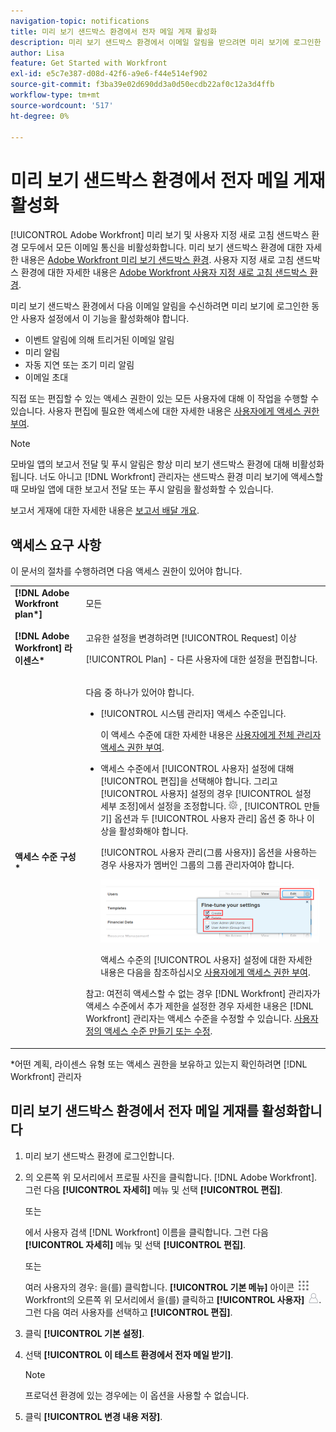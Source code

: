 ```yaml
---
navigation-topic: notifications
title: 미리 보기 샌드박스 환경에서 전자 메일 게재 활성화
description: 미리 보기 샌드박스 환경에서 이메일 알림을 받으려면 미리 보기에 로그인한 동안 사용자 설정에서 이 기능을 활성화해야 합니다.
author: Lisa
feature: Get Started with Workfront
exl-id: e5c7e387-d08d-42f6-a9e6-f44e514ef902
source-git-commit: f3ba39e02d690dd3a0d50ecdb22af0c12a3d4ffb
workflow-type: tm+mt
source-wordcount: '517'
ht-degree: 0%

---
```


# 미리 보기 샌드박스 환경에서 전자 메일 게재 활성화

[!UICONTROL Adobe Workfront] 미리 보기 및 사용자 지정 새로 고침 샌드박스 환경 모두에서 모든 이메일 통신을 비활성화합니다. 미리 보기 샌드박스 환경에 대한 자세한 내용은 [Adobe Workfront 미리 보기 샌드박스 환경](../../administration-and-setup/set-up-workfront/workfront-testing-environments/wf-preview-sandbox-environment.md). 사용자 지정 새로 고침 샌드박스 환경에 대한 자세한 내용은 [Adobe Workfront 사용자 지정 새로 고침 샌드박스 환경](../../administration-and-setup/set-up-workfront/workfront-testing-environments/wf-custom-refresh-sandbox-environment.md).

미리 보기 샌드박스 환경에서 다음 이메일 알림을 수신하려면 미리 보기에 로그인한 동안 사용자 설정에서 이 기능을 활성화해야 합니다.

* 이벤트 알림에 의해 트리거된 이메일 알림
* 미리 알림
* 자동 지연 또는 조기 미리 알림
* 이메일 초대

직접 또는 편집할 수 있는 액세스 권한이 있는 모든 사용자에 대해 이 작업을 수행할 수 있습니다. 사용자 편집에 필요한 액세스에 대한 자세한 내용은 [사용자에게 액세스 권한 부여](../../administration-and-setup/add-users/configure-and-grant-access/grant-access-other-users.md).

>[!NOTE]
>
>모바일 앱의 보고서 전달 및 푸시 알림은 항상 미리 보기 샌드박스 환경에 대해 비활성화됩니다. 너도 아니고 [!DNL Workfront] 관리자는 샌드박스 환경 미리 보기에 액세스할 때 모바일 앱에 대한 보고서 전달 또는 푸시 알림을 활성화할 수 있습니다.
>
>보고서 게재에 대한 자세한 내용은 [보고서 배달 개요](../../reports-and-dashboards/reports/creating-and-managing-reports/set-up-report-deliveries.md).

## 액세스 요구 사항

이 문서의 절차를 수행하려면 다음 액세스 권한이 있어야 합니다.

<table style="table-layout:auto"> 
 <col> 
 </col> 
 <col> 
 </col> 
 <tbody> 
  <tr> 
   <td role="rowheader"><strong>[!DNL Adobe Workfront plan*]</strong></td> 
   <td> <p>모든</p> </td> 
  </tr> 
  <tr> 
   <td role="rowheader"><strong>[!DNL Adobe Workfront] 라이센스*</strong></td> 
   <td> <p>고유한 설정을 변경하려면 [!UICONTROL Request] 이상</p> <p>[!UICONTROL Plan] - 다른 사용자에 대한 설정을 편집합니다.</p> </td> 
  </tr> 
  <tr> 
   <td role="rowheader"><strong>액세스 수준 구성*</strong></td> 
   <td> <p>다음 중 하나가 있어야 합니다.</p> 
    <ul> 
     <li> <p>[!UICONTROL 시스템 관리자] 액세스 수준입니다.</p> <p> 이 액세스 수준에 대한 자세한 내용은 <a href="../../administration-and-setup/add-users/configure-and-grant-access/grant-a-user-full-administrative-access.md" class="MCXref xref">사용자에게 전체 관리자 액세스 권한 부여</a>. </p> </li> 
     <li> <p>액세스 수준에서 [!UICONTROL 사용자] 설정에 대해 [!UICONTROL 편집]을 선택해야 합니다. 그리고 [!UICONTROL 사용자] 설정의 경우 [!UICONTROL 설정 세부 조정]에서 설정을 조정합니다. <img src="assets/gear-icon-in-access-levels.png"> , [!UICONTROL 만들기] 옵션과 두 [!UICONTROL 사용자 관리] 옵션 중 하나 이상을 활성화해야 합니다. </p> <p>[!UICONTROL 사용자 관리(그룹 사용자)] 옵션을 사용하는 경우 사용자가 멤버인 그룹의 그룹 관리자여야 합니다.</p> <p> <img src="assets/access-req-users-350x101.png" style="width: 350;height: 101;"> </p> <p>액세스 수준의 [!UICONTROL 사용자] 설정에 대한 자세한 내용은 다음을 참조하십시오 <a href="../../administration-and-setup/add-users/configure-and-grant-access/grant-access-other-users.md" class="MCXref xref">사용자에게 액세스 권한 부여</a>.</p> </li> 
    </ul> <p>참고: 여전히 액세스할 수 없는 경우 [!DNL Workfront] 관리자가 액세스 수준에서 추가 제한을 설정한 경우 자세한 내용은 [!DNL Workfront] 관리자는 액세스 수준을 수정할 수 있습니다. <a href="../../administration-and-setup/add-users/configure-and-grant-access/create-modify-access-levels.md" class="MCXref xref">사용자 정의 액세스 수준 만들기 또는 수정</a>.</p> </td> 
  </tr> 
 </tbody> 
</table>

&#42;어떤 계획, 라이센스 유형 또는 액세스 권한을 보유하고 있는지 확인하려면 [!DNL Workfront] 관리자

## 미리 보기 샌드박스 환경에서 전자 메일 게재를 활성화합니다

1. 미리 보기 샌드박스 환경에 로그인합니다.
1. 의 오른쪽 위 모서리에서 프로필 사진을 클릭합니다. [!DNL Adobe Workfront]. 그런 다음 **[!UICONTROL 자세히]** 메뉴 및 선택 **[!UICONTROL 편집]**.

   또는

   에서 사용자 검색 [!DNL Workfront] 이름을 클릭합니다. 그런 다음 **[!UICONTROL 자세히]** 메뉴 및 선택 **[!UICONTROL 편집]**.

   또는

   여러 사용자의 경우: 을(를) 클릭합니다. **[!UICONTROL 기본 메뉴]** 아이콘 ![](assets/main-menu-icon.png) Workfront의 오른쪽 위 모서리에서 을(를) 클릭하고 **[!UICONTROL 사용자]** ![](assets/users-icon-in-main-menu.png).  그런 다음 여러 사용자를 선택하고 **[!UICONTROL 편집]**.

1. 클릭 **[!UICONTROL 기본 설정]**.
1. 선택 **[!UICONTROL 이 테스트 환경에서 전자 메일 받기]**.

   >[!NOTE]
   >
   >프로덕션 환경에 있는 경우에는 이 옵션을 사용할 수 없습니다.

1. 클릭 **[!UICONTROL 변경 내용 저장]**.
